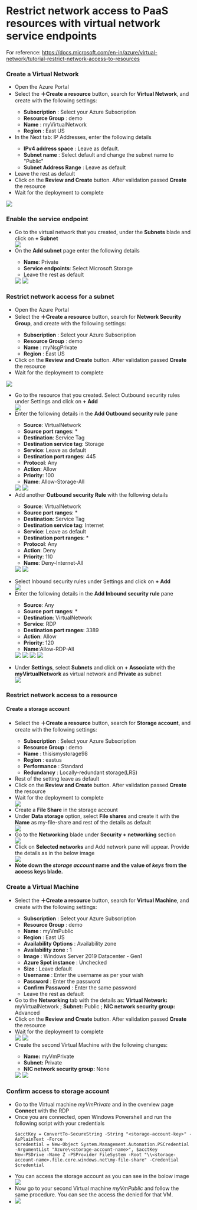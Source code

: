 # Restrict network access to PaaS resources with virtual network service endpoints

For reference: https://docs.microsoft.com/en-in/azure/virtual-network/tutorial-restrict-network-access-to-resources

<h3>Create a Virtual Network</h3>

<ul>
  <li>Open the Azure Portal</li>
  <li>Select the <b>＋Create a resource</b> button, search for <b>Virtual Network</b>, and create with the following settings:</li>
  <ul>
    <li><b>Subscription</b> : Select your Azure Subscription</li>
    <li><b>Resource Group</b> : demo</li>
    <li><b>Name</b> : myVirtualNetwork</li>
    <li><b>Region</b> : East US</li>
  </ul>
  <li>In the Next tab: IP Addresses, enter the following details</li>
  <ul>
    <li><b>IPv4 address space</b> : Leave as default.</li>
    <li><b>Subnet name</b> : Select default and change the subnet name to "Public"</li>
    <li><b>Subnet Address Range</b> : Leave as default</li>
  </ul>
  <li>Leave the rest as default</li>
  <li>Click on the <b>Review and Create</b> button. After validation passed <b>Create</b> the resource </li>
  <li>Wait for the deployment to complete</li>
 </ul>
 
<img src="Images/Restrict network access 1.png">


<h3>Enable the service endpoint</h3>

<ul>
  <li>Go to the virtual network that you created, under the <b>Subnets</b> blade and click on <b>+ Subnet</b></li>

  <img src="Images/Restrict network access 2.png">

  <li>On the <b>Add subnet</b> page enter the following details</li>
  <ul>
    <li><b>Name</b>: Private</li>
    <li><b>Service endpoints</b>: Select Microsoft.Storage</li>
    <li>Leave the rest as default</li>
  </ul>
  
  <img src="Images/Restrict network access 3.png">
  
  <img src="Images/Restrict network access 4.png">

</ul>  

<h3>Restrict network access for a subnet</h3>

<ul>
  <li>Open the Azure Portal</li>
  <li>Select the <b>＋Create a resource</b> button, search for <b>Network Security Group</b>, and create with the following settings:</li>
  <ul>
    <li><b>Subscription</b> : Select your Azure Subscription</li>
    <li><b>Resource Group</b> : demo</li>
    <li><b>Name</b> : myNsgPrivate</li>
    <li><b>Region</b> : East US</li>
  </ul>
  <li>Click on the <b>Review and Create</b> button. After validation passed <b>Create</b> the resource </li>
  <li>Wait for the deployment to complete</li>
 </ul>
<img src="Images/Restrict network access 5.png">

<ul>
  <li>Go to the resource that you created. Select Outbound security rules under Settings and click on <b>+ Add</b></li> 

  <img src="Images/Restrict network access 6.png">

  <li>Enter the following details in the <b>Add Outbound security rule</b> pane</li>
  <ul>
    <li><b>Source</b>: VirtualNetwork</li>
    <li><b>Source port ranges</b>: *</li>
    <li><b>Destination</b>: Service Tag</li>
    <li><b>Destination service tag</b>: Storage</li>
    <li><b>Service</b>: Leave as default</li>
    <li><b>Destination port ranges</b>: 445</li>
    <li><b>Protocol</b>: Any</li>
    <li><b>Action</b>: Allow</li>
    <li><b>Priority</b>: 100</li>
    <li><b>Name</b>: Allow-Storage-All</li>
  </ul>
  <img src="Images/Restrict network access 7.png">

  <img src="Images/Restrict network access 8.png">
  

  <li>Add another <b>Outbound security Rule</b> with the following details</li>
  <ul>
    <li><b>Source</b>: VirtualNetwork</li>
    <li><b>Source port ranges</b>: *</li>
    <li><b>Destination</b>: Service Tag</li>
    <li><b>Destination service tag</b>: Internet</li>
    <li><b>Service</b>: Leave as default</li>
    <li><b>Destination port ranges</b>: *</li>
    <li><b>Protocol</b>: Any</li>
    <li><b>Action</b>: Deny</li>
    <li><b>Priority</b>: 110</li>
    <li><b>Name</b>: Deny-Internet-All</li>
  </ul>
  
  <img src="Images/Restrict network access 9.png">

  <img src="Images/Restrict network access 10.png">
</ul>

<ul>
  <li>Select Inbound security rules under Settings and click on <b>+ Add</b></li> 
  
  <img src="Images/Restrict network access 11.png">

  <li>Enter the following details in the <b>Add Inbound security rule</b> pane</li>
  <ul>
    <li><b>Source</b>: Any</li>
    <li><b>Source port ranges</b>: *</li>
    <li><b>Destination</b>: VirtualNetwork</li>
    <li><b>Service</b>: RDP</li>
    <li><b>Destination port ranges</b>: 3389</li>
    <li><b>Action</b>: Allow</li>
    <li><b>Priority</b>: 120</li>
    <li><b>Name</b>:Allow-RDP-All</li>
  </ul>
  <img src="Images/Restrict network access 12.png">

  <img src="Images/Restrict network access 13.png">

  <img src="Images/Restrict network access 14.png">

  <img src="Images/Restrict network access 15.png">
</ul>

<ul>
  <li>Under <b>Settings</b>, select <b>Subnets</b> and click on <b>+ Associate</b> with the <b>myVirtualNetwork</b> as virtual network and <b>Private</b> as subnet</li>
  <img src="Images/Restrict network access 16.png">
  
</ul>

<h3>Restrict network access to a resource</h3>

<h4>Create a <b>storage account</b></h4>

<ul>
  <li>Select the <b>＋Create a resource</b> button, search for <b>Storage account</b>, and create with the following settings:</li>
  <ul>
    <li><b>Subscription</b> : Select your Azure Subscription</li>
    <li><b>Resource Group</b> : demo</li>
    <li><b>Name</b> : thisismystorage98</li>
    <li><b>Region</b> : eastus</li>
    <li><b>Performance</b> : Standard</li>
    <li><b>Redundancy</b> : Locally-redundant storage(LRS)</li>
  </ul>
  <li>Rest of the setting leave as default</li>
  <li>Click on the <b>Review and Create</b> button. After validation passed <b>Create</b> the resource </li>
  <li>Wait for the deployment to complete</li>
 
  <img src="Images/Restrict network access 17.png">
  
  <li>Create a <b>File Share</b> in the storage account</li>
  <li>Under <b>Data storage</b> option, select <b>File shares</b> and create it with the <b>Name</b> as my-file-share and rest of the details as default</li>
  
  <img src="Images/Restrict network access 18.png">

  
  <li>Go to the <b>Networking</b> blade under <b>Security + networking</b> section</li>
  
  <img src="Images/Restrict network access 19.png">

  <li>Click on <b>Selected networks</b> and Add network pane will appear. Provide the details as in the below image</li>

  <img src="Images/Restrict network access 20.png">
  
  <li><b>Note down the <i>storage account</i> name and the value of <i>keys</i> from the access keys blade.</b></li>
</ul>


<h3>Create a Virtual Machine</h3>

<ul>
  <li>Select the <b>＋Create a resource</b> button, search for <b>Virtual Machine</b>, and create with the following settings:</li>
  <ul>
    <li><b>Subscription</b> : Select your Azure Subscription</li>
    <li><b>Resource Group</b> : demo</li>
    <li><b>Name</b> : myVmPublic</li>
    <li><b>Region</b> : East US</li>
    <li><b>Availability Options</b> : Availability zone</li>
    <li><b>Availability zone</b> : 1</li>
    <li><b>Image</b> : Windows Server 2019 Datacenter - Gen1</li>
    <li><b>Azure Spot instance</b> : Unchecked</li>
    <li><b>Size</b> : Leave default</li>
    <li><b>Username</b> : Enter the username as per your wish</li>
    <li><b>Password</b> : Enter the password</li>
    <li><b>Confirm Password</b> : Enter the same password</li>
    <li>Leave the rest as default</li>
  </ul>
  <li>Go to the <b>Networking</b> tab with the details as: <b>Virtual Network:</b> myVirtualNetwork ; <b>Subnet:</b> Public ; <b>NIC network security group:</b> Advanced</li>
  <li>Click on the <b>Review and Create</b> button. After validation passed <b>Create</b> the resource </li>
  <li>Wait for the deployment to complete</li>

  <img src="Images/Restrict network access 21.png">

  <img src="Images/Restrict network access 22.png">

  <li>Create the second Virtual Machine with the following changes:</li>
  <ul>
    <li><b>Name:</b> myVmPrivate</li>
    <li><b>Subnet:</b> Private</li>
    <li><b>NIC network security group:</b> None</li>
  </ul>
  <img src="Images/Restrict network access 23.png">

  <img src="Images/Restrict network access 24.png">

</ul>

<h3>Confirm access to storage account</h3>

<ul>
  <li>Go to the Virtual machine <i>myVmPrivate</i> and in the overview page <b>Connect</b> with the RDP</li>
  <li>Once you are connected, open Windows Powershell and run the following script with your credentials</li>
    
    $acctKey = ConvertTo-SecureString -String "<storage-account-key>" -AsPlainText -Force
    $credential = New-Object System.Management.Automation.PSCredential -ArgumentList "Azure\<storage-account-name>", $acctKey
    New-PSDrive -Name Z -PSProvider FileSystem -Root "\\<storage-account-name>.file.core.windows.net\my-file-share" -Credential $credential

  <li>You can access the storage account as you can see in the bolow image</li>
  <img src="Images/Restrict network access 25.png">

  <li>Now go to your second Virtual machine <i>myVmPublic</i> and follow the same procedure. You can see the access the denied for that VM.<li>
  <img src="Images/Restrict network access 26.png">
</ul>
